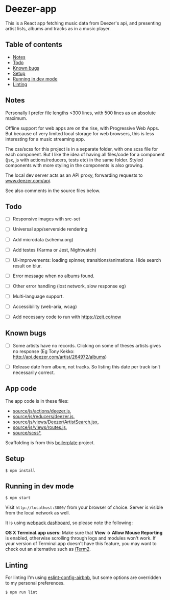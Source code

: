 # Deezer-app

This is a React app fetching music data from Deezer's api, and presenting artist lists, albums and tracks as in a music player.

## Table of contents
* [Notes](#notes)
* [Todo](#todos)
* [Known bugs](#known-bugs)
* [Setup](#user-content-setup)
* [Running in dev mode](#user-content-running-in-dev-mode)
* [Linting](#user-content-linting)


## Notes

Personally I prefer file lengths <300 lines, with 500 lines as an absolute maximum.

Offline support for web apps are on the rise, with Progressive Web Apps. But because of very limited local storage for web browsers, this is less interesting for a music streaming app.

The css/scss for this project is in a separate folder, with one scss file for each component. But I like the idea of having all files/code for a component (jsx, js with actions/reducers, tests etc) in the same folder. Styled components with more styling in the components is also growing.

The local dev server acts as an API proxy, forwarding requests to www.deezer.com/api.

See also comments in the source files below.

## Todo

- [ ] Responsive images with src-set
- [ ] Universal app/serverside rendering
- [ ] Add microdata (schema.org)
- [ ] Add testes (Karma or Jest, Nightwatch)
- [ ] UI-improvements: loading spinner, transitions/animations. Hide search result on blur.
- [ ] Error message when no albums found.
- [ ] Other error handling (lost network, slow response eg)
- [ ] Multi-language support.
- [ ] Accessibility (web-aria, wcag)
- [ ] Add necessary code to run with https://zeit.co/now


## Known bugs

- [ ] Some artists have no records. Clicking on some of theses artists gives no response (Eg Tony Kekko: http://api.deezer.com/artist/264972/albums)
- [ ] Release date from album, not tracks. So listing this date per track isn’t necessarily correct.



## App code


The app code is in these files:

- [source/js/actions/deezer.js](/jtbolstad/deezer/tree/master/source/js/actions/deezer.js),
- [source/js/reducers/deezer.js](/jtbolstad/deezer/tree/master/source/js/recucers/deezer.js),
- [source/js/views/Deezer/ArtistSearch.jsx](/jtbolstad/deezer/tree/master/source/js/views/Deezer/ArtistSearch.jsx),
- [source/js/views/routes.js](/jtbolstad/deezer/tree/master/source/js/views/routes.js),
- [source/scss\*](/jtbolstad/deezer/tree/master/source/scss/),

Scaffolding is from this [boilerplate](https://github.com/Stanko/react-redux-webpack2-boilerplate) project.


## Setup

```
$ npm install
```

## Running in dev mode

```
$ npm start
```

Visit `http://localhost:3000/` from your browser of choice.
Server is visible from the local network as well.


It is using [webpack dashboard](https://github.com/FormidableLabs/webpack-dashboard), so please note the following:

**OS X Terminal.app users:** Make sure that **View → Allow Mouse Reporting** is enabled, otherwise scrolling through logs and modules won't work. If your version of Terminal.app doesn't have this feature, you may want to check out an alternative such as [iTerm2](https://www.iterm2.com/).


## Linting

For linting I'm using [eslint-config-airbnb](https://www.npmjs.com/package/eslint-config-airbnb),
but some options are overridden to my personal preferences.

```
$ npm run lint
```
